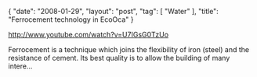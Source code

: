 {
   "date": "2008-01-29",
   "layout": "post",
   "tag": [
      "Water"
   ],
   "title": "Ferrocement technology in EcoOca"
}

http://www.youtube.com/watch?v=U7IGsG0TzUo  

Ferrocement is a technique which joins the flexibility of iron (steel) and the resistance of cement. Its best quality is to allow the building of many intere...